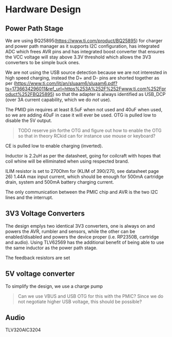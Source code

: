 # Hardware Design

## Power Path Stage

We are using BQ25895(https://www.ti.com/product/BQ25895) for charger and power path manager as it supports I2C configuration, has integrated ADC which frees AVR pins and has integrated boost converter that ensures the VCC voltage will stay above 3.3V threshold which allows the 3V3 converters to be simple buck ones. 

We are not using the USB source detection because we are not interested in high speed charging, instead the D+ and D- pins are shorted together as per (https://www.ti.com/lit/an/sluaam6/sluaam6.pdf?ts=1736634296011&ref_url=https%253A%252F%252Fwww.ti.com%252Fproduct%252FBQ25895) so that the adapter is always identified as USB_DCP (over 3A current capability, which we do *not* use). 

The PMID pin requires at least 8.5uF when not used and 40uF when used, so we are adding 40uF in case it will ever be used. OTG is pulled low to disable the 5V output. 

> TODO reserve pin forthe OTG and figure out how to enable the OTG so that in theory RCkid can for instance use mouse or keyboard?  

CE is pulled low to enable charging (inverted). 

Inductor is 2.2uH as per the datasheet, going for coilcraft with hopes that coil whine will be elliminated when using respected brand. 

ILIM resistor is set to 270Ohm for (KLIM of 390/270, see datasheet page 26) 1.44A max input current, which should be enough for 500mA cartridge drain, system and 500mA battery charging current. 

The only communication between the PMIC chip and AVR is the two I2C lines and the interrupt. 

## 3V3 Voltage Converters

The design emplys two identical 3V3 converters, one is always on and powers the AVR, rumbler and sensors, while the other can be enabled/disabled and powers the device proper (i.e. RP2350B, cartridge and audio). Using TLV62569 has the additional benefit of being able to use the same inductor as the power path stage. 

The feedback resistors are set



## 5V voltage converter

To simplify the design, we use a charge pump 

> Can we use VBUS and USB OTG for this with the PMIC? Since we do not negotiate higher USB voltage, this should be possible? 

## Audio

TLV320AIC3204